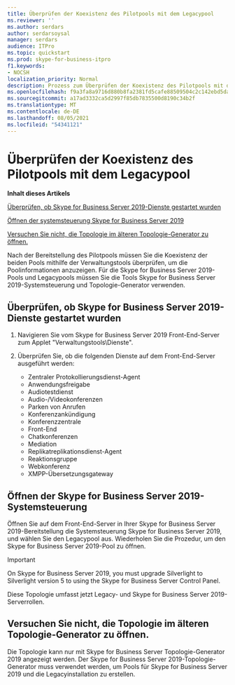 ```yaml
---
title: Überprüfen der Koexistenz des Pilotpools mit dem Legacypool
ms.reviewer: ''
ms.author: serdars
author: serdarsoysal
manager: serdars
audience: ITPro
ms.topic: quickstart
ms.prod: skype-for-business-itpro
f1.keywords:
- NOCSH
localization_priority: Normal
description: Prozess zum Überprüfen der Koexistenz des Pilotpools mit dem Legacypool.
ms.openlocfilehash: f9a3fa8a9716d880b8fa2381fd5cafe88509504c2c142ebd5da5c5ab43667cf1
ms.sourcegitcommit: a17ad3332ca5d2997f85db7835500d8190c34b2f
ms.translationtype: MT
ms.contentlocale: de-DE
ms.lasthandoff: 08/05/2021
ms.locfileid: "54341121"
---
```

# <a name="verify-pilot-pool-coexistence-with-legacy-pool"></a>Überprüfen der Koexistenz des Pilotpools mit dem Legacypool

 **Inhalt dieses Artikels**
  
[Überprüfen, ob Skype for Business Server 2019-Dienste gestartet wurden](#sectionSection0)
  
[Öffnen der systemsteuerung Skype for Business Server 2019](#sectionSection1)
  
[Versuchen Sie nicht, die Topologie im älteren Topologie-Generator zu öffnen.](#sectionSection2)
  
Nach der Bereitstellung des Pilotpools müssen Sie die Koexistenz der beiden Pools mithilfe der Verwaltungstools überprüfen, um die Poolinformationen anzuzeigen. Für die Skype for Business Server 2019-Pools und Legacypools müssen Sie die Tools Skype for Business Server 2019-Systemsteuerung und Topologie-Generator verwenden. 
  
## <a name="verify-that-skype-for-business-server-2019-services-have-started"></a>Überprüfen, ob Skype for Business Server 2019-Dienste gestartet wurden
<a name="sectionSection0"> </a>

1. Navigieren Sie vom Skype for Business Server 2019 Front-End-Server zum Applet "Verwaltungstools\Dienste".
    
2. Überprüfen Sie, ob die folgenden Dienste auf dem Front-End-Server ausgeführt werden:

    - Zentraler Protokollierungsdienst-Agent
    - Anwendungsfreigabe
    - Audiotestdienst
    - Audio-/Videokonferenzen
    - Parken von Anrufen
    - Konferenzankündigung
    - Konferenzzentrale
    - Front-End
    - Chatkonferenzen
    - Mediation
    - Replikatreplikationsdienst-Agent
    - Reaktionsgruppe
    - Webkonferenz
    - XMPP-Übersetzungsgateway

  
## <a name="open-the-skype-for-business-server-2019-control-panel"></a>Öffnen der Skype for Business Server 2019-Systemsteuerung
<a name="sectionSection1"> </a>

Öffnen Sie auf dem Front-End-Server in Ihrer Skype for Business Server 2019-Bereitstellung die Systemsteuerung Skype for Business Server 2019, und wählen Sie den Legacypool aus. Wiederholen Sie die Prozedur, um den Skype for Business Server 2019-Pool zu öffnen.
  
> [!IMPORTANT]
> On Skype for Business Server 2019, you must upgrade Silverlight to Silverlight version 5 to using the Skype for Business Server Control Panel. 
  
Diese Topologie umfasst jetzt Legacy- und Skype for Business Server 2019-Serverrollen. 

  
## <a name="dont-attempt-to-open-the-topology-in-the-legacy-topology-builder"></a>Versuchen Sie nicht, die Topologie im älteren Topologie-Generator zu öffnen.
<a name="sectionSection2"> </a>

Die Topologie kann nur mit Skype for Business Server Topologie-Generator 2019 angezeigt werden. Der Skype for Business Server 2019-Topologie-Generator muss verwendet werden, um Pools für Skype for Business Server 2019 und die Legacyinstallation zu erstellen.

  

